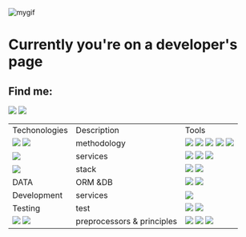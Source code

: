 ![mygif](https://camo.githubusercontent.com/b6a43f20f9fa31e8f42f3a4334a6351fc90801332bd2e772f76282b8e6729253/68747470733a2f2f692e70696e696d672e636f6d2f6f726967696e616c732f63642f35392f64362f63643539643632366463383633393766653435303830653665396337303237642e676966)
<div>
<h1>Currently you're on a developer's page</h1>
<h2>Find me:</h2>
<div class = 'contacts'>
<a class = 'link' href="mailto:koltun.anatoly@gmail.com"><img src="https://camo.githubusercontent.com/37b34038e5aac2a9f4e3d3d12ebee4e368e9a015a56a239053dbc971297b3b28/68747470733a2f2f696d672e736869656c64732e696f2f62616467652f476d61696c2d3230323332413f7374796c653d666f722d7468652d6261646765266c6f676f3d676d61696c"/></a>
         </td>
			<td>
         <a class ='link' href="https://t.me/AnatolyKoltun"><img src="https://camo.githubusercontent.com/73306202b5d479eec5a440b2061c3c7ab537ef603522d0ec467ada03be98ffe0/68747470733a2f2f696d672e736869656c64732e696f2f62616467652f54656c656772616d2d3230323332413f7374796c653d666f722d7468652d6261646765266c6f676f3d74656c656772616d"/></a>
</div>
</div>
<p>         </p>
<p>         </p>
<p>         </p>
<div class ='table'>
<table class="iksweb">
	<tbody>
		<tr>
			<td>Techonologies</td>
			<td>Description</td>
			<td>Tools</td>
		</tr>
		<tr>
			<td><img src = 'https://camo.githubusercontent.com/98b1ccd26dea8388b4edb81ff70e96dad6e96bfef05304431597f1f0534b6bb0/68747470733a2f2f696d672e736869656c64732e696f2f62616467652f4a6176615363726970742d3230323332413f7374796c653d666f722d7468652d6261646765266c6f676f3d6a617661736372697074'/>
         <img src = 'https://camo.githubusercontent.com/fddeaae4219a73ca17d948401f950d907216ac9a6cf7f8f709b0793760833436/68747470733a2f2f696d672e736869656c64732e696f2f62616467652f547970655363726970742d3230323332413f7374796c653d666f722d7468652d6261646765266c6f676f3d74797065736372697074'/>
         </td>
			<td>methodology</td>
			<td>
         <img src = 'https://camo.githubusercontent.com/2851abbf703e74018b79f5aed0bc74b985abb6759e5c0b587d2132badbbb3cd9/68747470733a2f2f696d672e736869656c64732e696f2f62616467652f6d76632d3230323332413f7374796c653d666f722d7468652d6261646765'/>
         <img src = 'https://camo.githubusercontent.com/008778ded13a0538f78500e25c786f94b1d9b998bd83dd154c76f7b4c28e8206/68747470733a2f2f696d672e736869656c64732e696f2f62616467652f646f6d2d3230323332413f7374796c653d666f722d7468652d6261646765'/>
         <img src = 'https://camo.githubusercontent.com/0822e57e173f373b12c028b7dc4dbdf707ba13c50bb58b0883ebf6c5376b0513/68747470733a2f2f696d672e736869656c64732e696f2f62616467652f616a61782d3230323332413f7374796c653d666f722d7468652d6261646765'/>
         <img src = 'https://camo.githubusercontent.com/d50d1234104dd7508e91eacdbf763a85a4c1e95ae487f4d42d49850f292f0aea/68747470733a2f2f696d672e736869656c64732e696f2f62616467652f736f6c69642d3230323332413f7374796c653d666f722d7468652d6261646765'/>
         <img src = 'https://camo.githubusercontent.com/1721d249f7afa91f62fd78a16b7fb8d8b1420075b5800c88847fba3224f1218e/68747470733a2f2f696d672e736869656c64732e696f2f62616467652f6f6f702d3230323332413f7374796c653d666f722d7468652d6261646765'/>
         </td>
		</tr>
		<tr>
			<td>
         <img src = 'https://camo.githubusercontent.com/4564aa5a220b5ac882e4872ae4f5c82bcfb02d495d29c2952b214ef1c5189f96/68747470733a2f2f696d672e736869656c64732e696f2f62616467652f52656163742d3230323332413f7374796c653d666f722d7468652d6261646765266c6f676f3d7265616374'/>
         </td>
			<td>services</td>
			<td>
         <img src = 'https://camo.githubusercontent.com/3ea221eddc49d9089d7c7633de319b249df33d21441f44ebf878cbd2db6564bc/68747470733a2f2f696d672e736869656c64732e696f2f62616467652f52656163745f526f757465722d3230323332413f7374796c653d666f722d7468652d6261646765266c6f676f3d72656163742d726f75746572'/>
         <img src = 'https://camo.githubusercontent.com/deceecdfeeeb3aad06d0315e5172eee4aad6298e01197b400dc76b7c1aa36bd5/68747470733a2f2f696d672e736869656c64732e696f2f62616467652f52656475782d3230323332413f7374796c653d666f722d7468652d6261646765266c6f676f3d7265647578266c6f676f436f6c6f723d373734394244'/>
         <img src = 'https://camo.githubusercontent.com/37e8e50181c8957759cb4948d0c8380bbb4a811ebd89c11b303638cd79b90380/68747470733a2f2f696d672e736869656c64732e696f2f62616467652f526561637451756572792d3230323332413f7374796c653d666f722d7468652d6261646765266c6f676f3d72656163747175657279'/>
         </td>
		</tr>
		<tr>
			<td><img src = 'https://camo.githubusercontent.com/5cd3e59ac216c9e4ad247da1c95ba81a80887950c8fd75719dd8218e998ffc20/68747470733a2f2f696d672e736869656c64732e696f2f62616467652f6e6f64652e6a732d3230323332413f7374796c653d666f722d7468652d6261646765266c6f676f3d6e6f64652e6a73'/></td>
			<td>stack</td>
			<td>
         <img src = 'https://camo.githubusercontent.com/ec8f7fe5312e42a010ab5e6160d502768d2e69d8bf2e73c01c9bac5d08603886/68747470733a2f2f696d672e736869656c64732e696f2f62616467652f657870726573732e6a732d3230323332413f7374796c653d666f722d7468652d6261646765266c6f676f3d65787072657373'/>
         <img src = 'https://camo.githubusercontent.com/b5be4ef63362aaf5b3f33b38490029e67f1558f8b3e32c2c7b5ca2897524d54d/68747470733a2f2f696d672e736869656c64732e696f2f62616467652f6e706d2d3230323332413f7374796c653d666f722d7468652d6261646765266c6f676f3d6e706d'/>
         </td>
		</tr>
		<tr>
			<td>DATA</td>
			<td>ORM &DB</td>
			<td>
         <img src = 'https://camo.githubusercontent.com/51b52c95d6de45a58b33836639a8c45d89ae5cdc7285d1e642e85249d12b100e/68747470733a2f2f696d672e736869656c64732e696f2f62616467652f706f737467726573716c2d3230323332413f7374796c653d666f722d7468652d6261646765266c6f676f3d706f737467726573716c'/>
         <img src = 'https://camo.githubusercontent.com/1c6f2ac71a3317cb093516314e5eba88c23365cdce83509d93e14e5e62a68d13/68747470733a2f2f696d672e736869656c64732e696f2f62616467652f53657175656c697a652d3230323332413f7374796c653d666f722d7468652d6261646765266c6f676f3d53657175656c697a65'/>
         </td>
		</tr>
		<tr>
			<td>Development</td>
			<td>services</td>
			<td>
         <img src = 'https://camo.githubusercontent.com/9f15e3c7eb97baef05b9413ba1fe006c363b54613bed792db4afeda004215b7a/68747470733a2f2f696d672e736869656c64732e696f2f62616467652f6769746875622d3230323332413f7374796c653d666f722d7468652d6261646765266c6f676f3d676974687562'/>
         </td>
		</tr>
		<tr>
			<td>Testing</td>
			<td>test</td>
			<td>
         <img src = 'https://camo.githubusercontent.com/2d0f38402ebcafb1a2ce75430c2dfc07e11109e74c1ea9789b9e65704bd6ab52/68747470733a2f2f696d672e736869656c64732e696f2f62616467652f2d6a6573742d3230323332413f7374796c653d666f722d7468652d6261646765266c6f676f3d6a657374266c6f676f436f6c6f723d62726f776e'/>
         <img src = 'https://camo.githubusercontent.com/d2e8a2d3cadc631807b1c465aacf42318c3e12a635dd676820baec391a1ca166/68747470733a2f2f696d672e736869656c64732e696f2f62616467652f65736c696e742d3230323332413f7374796c653d666f722d7468652d6261646765266c6f676f3d65736c696e74266c6f676f436f6c6f723d374337434541'/>
         </td>
		</tr>
		<tr>
			<td>
         <img src = 'https://camo.githubusercontent.com/71fbeb9efa081636bb96901fcf5aff61cc3a87618542d97633821234be236aaf/68747470733a2f2f696d672e736869656c64732e696f2f62616467652f48544d4c352d3230323332413f7374796c653d666f722d7468652d6261646765266c6f676f3d68746d6c35'/>
         <img src = 'https://camo.githubusercontent.com/b09f90f4395655f1dbaa6f58dd075a8500e8a2996acd8c1c9e8ced198bb67a7b/68747470733a2f2f696d672e736869656c64732e696f2f62616467652f435353332d3230323332413f7374796c653d666f722d7468652d6261646765266c6f676f3d63737333266c6f676f436f6c6f723d333639414436'/>
         </td>
			<td>preprocessors & principles</td>
			<td>
         <img src = 'https://camo.githubusercontent.com/f084d77100cd5f51abc6d57bfaddac6acf1ab2ddf180b1965a8de7e92fad74a1/68747470733a2f2f696d672e736869656c64732e696f2f62616467652f536173732d3230323332413f7374796c653d666f722d7468652d6261646765266c6f676f3d73617373'/>
         <img src = 'https://camo.githubusercontent.com/839d0bb1a1cb6f67762a61b58bf9e62e4f2e9a1846780ef4c4b86651b118352d/68747470733a2f2f696d672e736869656c64732e696f2f62616467652f426f6f7473747261702d3230323332413f7374796c653d666f722d7468652d6261646765266c6f676f3d626f6f747374726170'/>
         <img src = 'https://camo.githubusercontent.com/c96d430d97c428de419ed447ebd32635b2faaf2e76a27426f928f894fee4be41/68747470733a2f2f696d672e736869656c64732e696f2f62616467652f6669676d612d3230323332413f7374796c653d666f722d7468652d6261646765266c6f676f3d6669676d61'/>
         </td>
		</tr>
	</tbody>
</table>
</div>
